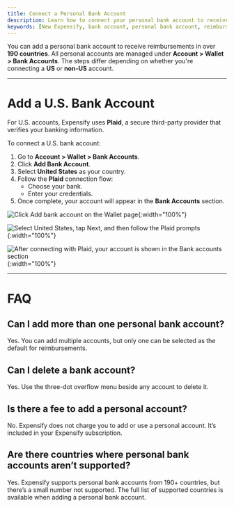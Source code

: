 ```yaml
---
title: Connect a Personal Bank Account
description: Learn how to connect your personal bank account to receive reimbursements in Expensify, including support for both US and international accounts.
keywords: [New Expensify, bank account, personal bank account, reimbursements, wallet, US bank account, global reimbursements]
---
```

<div id="new-expensify" markdown="1">

You can add a personal bank account to receive reimbursements in over **190 countries**. All personal accounts are managed under **Account > Wallet > Bank Accounts**. The steps differ depending on whether you're connecting a **US** or **non-US** account.

---

# Add a U.S. Bank Account

For U.S. accounts, Expensify uses **Plaid**, a secure third-party provider that verifies your banking information.

To connect a U.S. bank account:

1. Go to **Account > Wallet > Bank Accounts**.
2. Click **Add Bank Account**.
3. Select **United States** as your country.
4. Follow the **Plaid** connection flow:
   - Choose your bank.
   - Enter your credentials.
5. Once complete, your account will appear in the **Bank Accounts** section.

![Click Add bank account on the Wallet page]({{site.url}}/assets/images/ExpensiHelp-DepositAccount-1.png){:width="100%"}

![Select United States, tap Next, and then follow the Plaid prompts]({{site.url}}/assets/images/ExpensiHelp-DepositAccount-2.png){:width="100%"}

![After connecting with Plaid, your account is shown in the Bank accounts section]({{site.url}}/assets/images/ExpensiHelp-DepositAccount-3.png){:width="100%"}

---

# FAQ

## Can I add more than one personal bank account?

Yes. You can add multiple accounts, but only one can be selected as the default for reimbursements.

## Can I delete a bank account?

Yes. Use the three-dot overflow menu beside any account to delete it. 

## Is there a fee to add a personal account?

No. Expensify does not charge you to add or use a personal account. It’s included in your Expensify subscription. 

## Are there countries where personal bank accounts aren’t supported?

Yes. Expensify supports personal bank accounts from 190+ countries, but there’s a small number not supported. The full list of supported countries is available when adding a personal bank account. 

</div>
